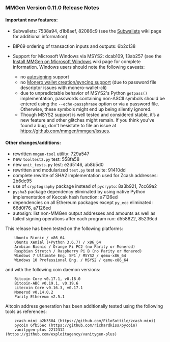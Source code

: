 ### MMGen Version 0.11.0 Release Notes

#### Important new features:

 - Subwallets: 7538a94, d1b8aef, 82086c9 (see the [Subwallets][U] wiki page for
   additional information)

 - BIP69 ordering of transaction inputs and outputs: 6b2c138

 - Support for Microsoft Windows via MSYS2: dcab109, 13ab257 (see the
   [Install MMGen on Microsoft Windows][W] wiki page for complete
   information.  Windows users should note the following caveats:
     + no [autosigning][X] support
     + no [Monero wallet creation/syncing support][M] (due to password file
       descriptor issues with monero-wallet-cli)
     + due to unpredictable behavior of MSYS2's Python `getpass()`
       implementation, passwords containing non-ASCII symbols should be entered
       using the `--echo-passphrase` option or via a password file.  Otherwise,
       these symbols might end up being silently ignored.
     + Though MSYS2 support is well tested and considered stable, it’s a new
       feature and other glitches might remain.  If you think you've found a
       bug, don't hesistate to file an issue at
       <https://github.com/mmgen/mmgen/issues>.


#### Other changes/additions:

 - rewritten `mmgen-tool` utility: 729a547
 - new `tooltest2.py` test: 558fa58
 - new `unit_tests.py` test: e2d5146, ab8b5d0
 - rewritten and modularized `test.py` test suite: 91410dd
 - complete rewrite of SHA2 implementation used for Zcash addresses: 2b6dc95
 - use of `cryptography` package instead of `pycrypto`: 8a3b921, 7cc69a2
 - `pysha3` package dependency eliminated by using native Python implementation
   of Keccak hash function: a7126ed
 - dependencies on all Ethereum packages except `py_ecc` eliminated: 66d0f76,
   a7126ed
 - autosign: list non-MMGen output addresses and amounts as well as failed
   signing operations after each program run: d558822, 85236cd

This release has been tested on the following platforms:

        Ubuntu Bionic / x86_64
        Ubuntu Xenial (+Python 3.6.7) / x86_64
        Armbian Bionic / Orange Pi PC2 (no Parity or Monerod)
        Raspbian Stretch / Raspberry Pi B (no Parity or Monerod)
        Windows 7 Ultimate Eng. SP1 / MSYS2 / qemu-x86_64
        Windows 10 Professional Eng. / MSYS2 / qemu-x86_64

and with the following coin daemon versions:

        Bitcoin Core v0.17.1, v0.18.0
        Bitcoin-ABC v0.19.1, v0.19.6
        Litecoin Core v0.16.3, v0.17.1
        Monerod v0.14.0.2
        Parity Ethereum v2.5.1

Altcoin address generation has been additionally tested using the following
tools as references:

        zcash-mini a2b3504 (https://github.com/FiloSottile/zcash-mini)
        pycoin 6fb55ec (https://github.com/richardkiss/pycoin)
        vanitygen-plus 2212312 (https://github.com/exploitagency/vanitygen-plus)

[U]: https://github.com/mmgen/mmgen/wiki/Subwallets
[X]: https://github.com/mmgen/mmgen/wiki/autosign-[MMGen-command-help]
[W]: https://github.com/mmgen/mmgen/wiki/Install-MMGen-on-Microsoft-Windows
[M]: https://github.com/mmgen/mmgen/wiki/Altcoin-and-Forkcoin-Support#a_xmr
